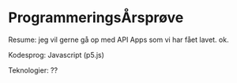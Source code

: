 # ProgrammeringsÅrsprøve

Resume: jeg vil gerne gå op med API Apps som vi har fået lavet. ok.

Kodesprog: Javascript (p5.js)

Teknologier: ??

